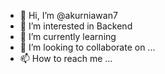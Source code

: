 - 👋 Hi, I’m @akurniawan7
- 👀 I’m interested in Backend
- 🌱 I’m currently learning 
- 💞️ I’m looking to collaborate on ...
- 📫 How to reach me ...

<!---
akurniawan7/akurniawan7 is a ✨ special ✨ repository because its `README.md` (this file) appears on your GitHub profile.
You can click the Preview link to take a look at your changes.
--->
